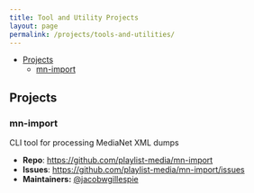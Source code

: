```yaml
---
title: Tool and Utility Projects
layout: page
permalink: /projects/tools-and-utilities/
---
```


* [Projects](#projects)
  * [mn-import](#mn-import)

## Projects

### mn-import

CLI tool for processing MediaNet XML dumps

* **Repo**: https://github.com/playlist-media/mn-import
* **Issues**: https://github.com/playlist-media/mn-import/issues
* **Maintainers:** [@jacobwgillespie](https://github.com/jacobwgillespie)
